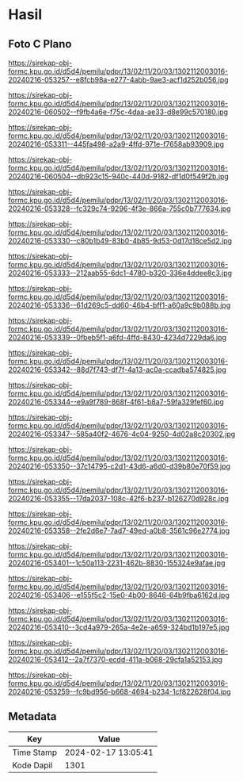 # Hasil

## Foto C Plano

https://sirekap-obj-formc.kpu.go.id/d5d4/pemilu/pdpr/13/02/11/20/03/1302112003016-20240216-053257--e8fcb98a-e277-4abb-9ae3-acf1d252b056.jpg

https://sirekap-obj-formc.kpu.go.id/d5d4/pemilu/pdpr/13/02/11/20/03/1302112003016-20240216-060502--f9fb4a6e-f75c-4daa-ae33-d8e99c570180.jpg

https://sirekap-obj-formc.kpu.go.id/d5d4/pemilu/pdpr/13/02/11/20/03/1302112003016-20240216-053311--445fa498-a2a9-4ffd-971e-f7658ab93909.jpg

https://sirekap-obj-formc.kpu.go.id/d5d4/pemilu/pdpr/13/02/11/20/03/1302112003016-20240216-060504--db923c15-940c-440d-9182-df1d0f549f2b.jpg

https://sirekap-obj-formc.kpu.go.id/d5d4/pemilu/pdpr/13/02/11/20/03/1302112003016-20240216-053328--fc329c74-9296-4f3e-866a-755c0b777634.jpg

https://sirekap-obj-formc.kpu.go.id/d5d4/pemilu/pdpr/13/02/11/20/03/1302112003016-20240216-053330--c80b1b49-83b0-4b85-9d53-0d17d18ce5d2.jpg

https://sirekap-obj-formc.kpu.go.id/d5d4/pemilu/pdpr/13/02/11/20/03/1302112003016-20240216-053333--212aab55-6dc1-4780-b320-336e4ddee8c3.jpg

https://sirekap-obj-formc.kpu.go.id/d5d4/pemilu/pdpr/13/02/11/20/03/1302112003016-20240216-053336--61d269c5-dd60-46b4-bff1-a60a9c9b088b.jpg

https://sirekap-obj-formc.kpu.go.id/d5d4/pemilu/pdpr/13/02/11/20/03/1302112003016-20240216-053339--0fbeb5f1-a6fd-4ffd-8430-4234d7229da6.jpg

https://sirekap-obj-formc.kpu.go.id/d5d4/pemilu/pdpr/13/02/11/20/03/1302112003016-20240216-053342--88d7f743-df7f-4a13-ac0a-ccadba574825.jpg

https://sirekap-obj-formc.kpu.go.id/d5d4/pemilu/pdpr/13/02/11/20/03/1302112003016-20240216-053344--e9a9f789-868f-4f61-b8a7-59fa329fef60.jpg

https://sirekap-obj-formc.kpu.go.id/d5d4/pemilu/pdpr/13/02/11/20/03/1302112003016-20240216-053347--585a40f2-4676-4c04-9250-4d02a8c20302.jpg

https://sirekap-obj-formc.kpu.go.id/d5d4/pemilu/pdpr/13/02/11/20/03/1302112003016-20240216-053350--37c14795-c2d1-43d6-a6d0-d39b80e70f59.jpg

https://sirekap-obj-formc.kpu.go.id/d5d4/pemilu/pdpr/13/02/11/20/03/1302112003016-20240216-053355--17da2037-108c-42f6-b237-b126270d928c.jpg

https://sirekap-obj-formc.kpu.go.id/d5d4/pemilu/pdpr/13/02/11/20/03/1302112003016-20240216-053358--2fe2d6e7-7ad7-49ed-a0b8-3561c96e2774.jpg

https://sirekap-obj-formc.kpu.go.id/d5d4/pemilu/pdpr/13/02/11/20/03/1302112003016-20240216-053401--1c50a113-2231-462b-8830-155324e9afae.jpg

https://sirekap-obj-formc.kpu.go.id/d5d4/pemilu/pdpr/13/02/11/20/03/1302112003016-20240216-053406--e155f5c2-15e0-4b00-8646-64b9fba6162d.jpg

https://sirekap-obj-formc.kpu.go.id/d5d4/pemilu/pdpr/13/02/11/20/03/1302112003016-20240216-053410--3cd4a979-265a-4e2e-a659-324bd1b197e5.jpg

https://sirekap-obj-formc.kpu.go.id/d5d4/pemilu/pdpr/13/02/11/20/03/1302112003016-20240216-053412--2a7f7370-ecdd-411a-b068-29cfa1a52153.jpg

https://sirekap-obj-formc.kpu.go.id/d5d4/pemilu/pdpr/13/02/11/20/03/1302112003016-20240216-053259--fc9bd956-b668-4694-b234-1cf822628f04.jpg


## Metadata

| Key        | Value               |
| ---------- | ------------------- |
| Time Stamp | 2024-02-17 13:05:41 |
| Kode Dapil | 1301                |



